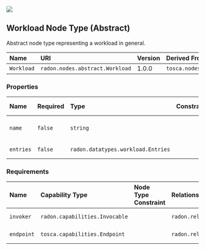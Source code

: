 ![](https://img.shields.io/badge/Status:-RELEASED-green)

## Workload Node Type (Abstract)

Abstract node type representing a workload in general.

| Name | URI | Version | Derived From |
|:---- |:--- |:------- |:------------ |
| `Workload` | `radon.nodes.abstract.Workload` | 1.0.0 | `tosca.nodes.Root` |

### Properties

| Name | Required | Type | Constraint | Default Value | Description |
|:---- |:-------- |:---- |:---------- |:------------- |:----------- |
| `name` | `false` | `string` |  |  | Name of the workload |
| `entries` | `false` | `radon.datatypes.workload.Entries` |  |  | Set of entries |

### Requirements

| Name | Capability Type | Node Type Constraint | Relationship Type | Occurrences |
|:---- |:--------------- |:-------------------- |:----------------- |:------------|
| `invoker` | `radon.capabilities.Invocable` |   | `radon.relationships.Triggers` | [0, UNBOUNDED] |
| `endpoint` | `tosca.capabilities.Endpoint` |   | `radon.relationships.ConnectsTo` | [0, UNBOUNDED] |

